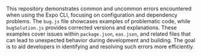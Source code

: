 This repository demonstrates common and uncommon errors encountered when using the Expo CLI, focusing on configuration and dependency problems.  The `bug.js` file showcases examples of problematic code, while `bugSolution.js` provides corrected versions and explanations.  These examples cover issues within `package.json`, `eas.json`, and related files that can lead to unexpected behavior during development and building.  The goal is to aid developers in identifying and resolving such errors more efficiently.